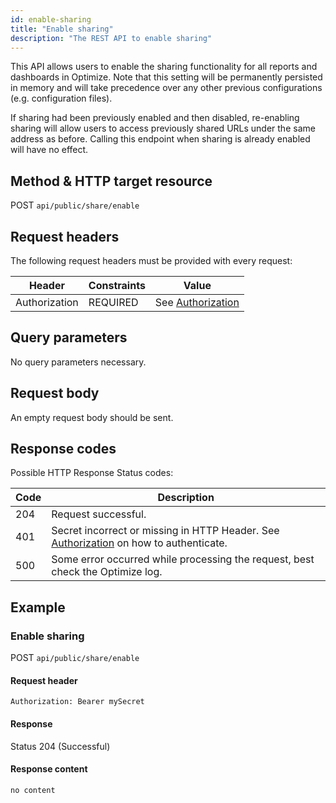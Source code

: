 ```yaml
---
id: enable-sharing
title: "Enable sharing"
description: "The REST API to enable sharing"
---
```


This API allows users to enable the sharing functionality for all reports and dashboards in Optimize. Note that this setting will be permanently persisted in memory and will take precedence over any other previous configurations (e.g. configuration files).

If sharing had been previously enabled and then disabled, re-enabling sharing will allow users to access previously shared URLs under the same address as before. Calling this endpoint when sharing is already enabled will have no effect.

## Method & HTTP target resource

POST `api/public/share/enable`

## Request headers

The following request headers must be provided with every request:

| Header        | Constraints | Value                                                 |
| ------------- | ----------- | ----------------------------------------------------- |
| Authorization | REQUIRED    | See [Authorization](../optimize-api-authorization.md) |

## Query parameters

No query parameters necessary.

## Request body

An empty request body should be sent.

## Response codes

Possible HTTP Response Status codes:

| Code | Description                                                                                                               |
| ---- | ------------------------------------------------------------------------------------------------------------------------- |
| 204  | Request successful.                                                                                                       |
| 401  | Secret incorrect or missing in HTTP Header. See [Authorization](../optimize-api-authorization.md) on how to authenticate. |
| 500  | Some error occurred while processing the request, best check the Optimize log.                                            |

## Example

### Enable sharing

POST `api/public/share/enable`

#### Request header

`Authorization: Bearer mySecret`

#### Response

Status 204 (Successful)

#### Response content

```
no content
```
